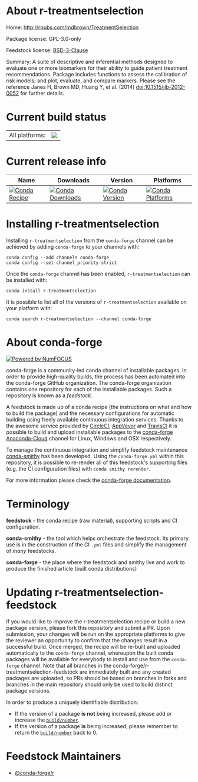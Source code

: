 About r-treatmentselection
==========================

Home: http://rpubs.com/mdbrown/TreatmentSelection

Package license: GPL-3.0-only

Feedstock license: [BSD-3-Clause](https://github.com/conda-forge/r-treatmentselection-feedstock/blob/master/LICENSE.txt)

Summary: A suite of descriptive and inferential methods designed to evaluate one or more biomarkers for their ability to guide patient treatment recommendations.  Package includes functions to assess the calibration of risk models; and plot, evaluate, and compare markers. Please see the reference Janes H, Brown MD, Huang Y, et al. (2014) <doi:10.1515/ijb-2012-0052> for further details. 

Current build status
====================


<table><tr><td>All platforms:</td>
    <td>
      <a href="https://dev.azure.com/conda-forge/feedstock-builds/_build/latest?definitionId=1746&branchName=master">
        <img src="https://dev.azure.com/conda-forge/feedstock-builds/_apis/build/status/r-treatmentselection-feedstock?branchName=master">
      </a>
    </td>
  </tr>
</table>

Current release info
====================

| Name | Downloads | Version | Platforms |
| --- | --- | --- | --- |
| [![Conda Recipe](https://img.shields.io/badge/recipe-r--treatmentselection-green.svg)](https://anaconda.org/conda-forge/r-treatmentselection) | [![Conda Downloads](https://img.shields.io/conda/dn/conda-forge/r-treatmentselection.svg)](https://anaconda.org/conda-forge/r-treatmentselection) | [![Conda Version](https://img.shields.io/conda/vn/conda-forge/r-treatmentselection.svg)](https://anaconda.org/conda-forge/r-treatmentselection) | [![Conda Platforms](https://img.shields.io/conda/pn/conda-forge/r-treatmentselection.svg)](https://anaconda.org/conda-forge/r-treatmentselection) |

Installing r-treatmentselection
===============================

Installing `r-treatmentselection` from the `conda-forge` channel can be achieved by adding `conda-forge` to your channels with:

```
conda config --add channels conda-forge
conda config --set channel_priority strict
```

Once the `conda-forge` channel has been enabled, `r-treatmentselection` can be installed with:

```
conda install r-treatmentselection
```

It is possible to list all of the versions of `r-treatmentselection` available on your platform with:

```
conda search r-treatmentselection --channel conda-forge
```


About conda-forge
=================

[![Powered by NumFOCUS](https://img.shields.io/badge/powered%20by-NumFOCUS-orange.svg?style=flat&colorA=E1523D&colorB=007D8A)](http://numfocus.org)

conda-forge is a community-led conda channel of installable packages.
In order to provide high-quality builds, the process has been automated into the
conda-forge GitHub organization. The conda-forge organization contains one repository
for each of the installable packages. Such a repository is known as a *feedstock*.

A feedstock is made up of a conda recipe (the instructions on what and how to build
the package) and the necessary configurations for automatic building using freely
available continuous integration services. Thanks to the awesome service provided by
[CircleCI](https://circleci.com/), [AppVeyor](https://www.appveyor.com/)
and [TravisCI](https://travis-ci.com/) it is possible to build and upload installable
packages to the [conda-forge](https://anaconda.org/conda-forge)
[Anaconda-Cloud](https://anaconda.org/) channel for Linux, Windows and OSX respectively.

To manage the continuous integration and simplify feedstock maintenance
[conda-smithy](https://github.com/conda-forge/conda-smithy) has been developed.
Using the ``conda-forge.yml`` within this repository, it is possible to re-render all of
this feedstock's supporting files (e.g. the CI configuration files) with ``conda smithy rerender``.

For more information please check the [conda-forge documentation](https://conda-forge.org/docs/).

Terminology
===========

**feedstock** - the conda recipe (raw material), supporting scripts and CI configuration.

**conda-smithy** - the tool which helps orchestrate the feedstock.
                   Its primary use is in the construction of the CI ``.yml`` files
                   and simplify the management of *many* feedstocks.

**conda-forge** - the place where the feedstock and smithy live and work to
                  produce the finished article (built conda distributions)


Updating r-treatmentselection-feedstock
=======================================

If you would like to improve the r-treatmentselection recipe or build a new
package version, please fork this repository and submit a PR. Upon submission,
your changes will be run on the appropriate platforms to give the reviewer an
opportunity to confirm that the changes result in a successful build. Once
merged, the recipe will be re-built and uploaded automatically to the
`conda-forge` channel, whereupon the built conda packages will be available for
everybody to install and use from the `conda-forge` channel.
Note that all branches in the conda-forge/r-treatmentselection-feedstock are
immediately built and any created packages are uploaded, so PRs should be based
on branches in forks and branches in the main repository should only be used to
build distinct package versions.

In order to produce a uniquely identifiable distribution:
 * If the version of a package **is not** being increased, please add or increase
   the [``build/number``](https://docs.conda.io/projects/conda-build/en/latest/resources/define-metadata.html#build-number-and-string).
 * If the version of a package **is** being increased, please remember to return
   the [``build/number``](https://docs.conda.io/projects/conda-build/en/latest/resources/define-metadata.html#build-number-and-string)
   back to 0.

Feedstock Maintainers
=====================

* [@conda-forge/r](https://github.com/conda-forge/r/)

